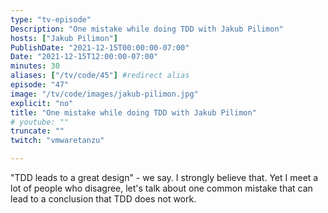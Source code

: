 ```yaml
---
type: "tv-episode"
Description: "One mistake while doing TDD with Jakub Pilimon"
hosts: ["Jakub Pilimon"]
PublishDate: "2021-12-15T00:00:00-07:00"
Date: "2021-12-15T12:00:00-07:00"
minutes: 30
aliases: ["/tv/code/45"] #redirect alias
episode: "47"
image: "/tv/code/images/jakub-pilimon.jpg"
explicit: "no"
title: "One mistake while doing TDD with Jakub Pilimon"
# youtube: ""
truncate: ""
twitch: "vmwaretanzu"

---
```


"TDD leads to a great design" - we say. I strongly believe that. Yet I meet a lot of people who disagree, let's talk about one common mistake that can lead to a conclusion that TDD does not work. 